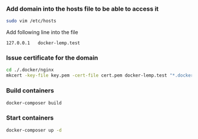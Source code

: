 ### Add domain into the hosts file to be able to access it
```bash
sudo vim /etc/hosts
```

Add following line into the file
```
127.0.0.1   docker-lemp.test
```

### Issue certificate for the domain

```bash
cd ./.docker/nginx
mkcert -key-file key.pem -cert-file cert.pem docker-lemp.test "*.docker-lemp.test"
```

### Build containers
```bash
docker-composer build
```

### Start containers
```bash
docker-composer up -d
```
